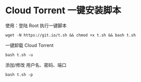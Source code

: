 # Cloud Torrent 一键安装脚本

使用：登陆 Root 执行一键脚本
```
wget -N https://git.io/t.sh && chmod +x t.sh && bash t.sh
```

一键卸载 Cloud Torrent
```
bash t.sh -u
```

添加/修改 用户名、密码、端口
```
bash t.sh -p
```
